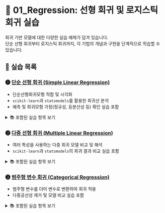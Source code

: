 # 📘 01_Regression: 선형 회귀 및 로지스틱 회귀 실습

회귀 기반 모델에 대한 다양한 실습 예제가 담겨 있습니다.  
단순 선형 회귀부터 로지스틱 회귀까지, 각 기법의 개념과 구현을 단계적으로 학습할 수 있습니다.

## 📄 실습 목록

### ➊ [단순 선형 회귀 (Simple Linear Regression)](https://colab.research.google.com/github/Dropthe-bit/ai_portfolio/blob/main/01_Regression/1_1_regression_simple_linear.ipynb)
- 단순선형회귀모형 적합 및 시각화
- `scikit-learn`과 `statsmodels`를 활용한 회귀선 분석
- 예측 및 회귀모형 가정(정규성, 등분산성 등) 확인 실습 포함

<details>
<summary>📚 포함된 실습 항목 보기</summary>

- 단순선형회귀 예제  
- 회귀모형 적합 (`LinearRegression`, `ols`)  
- 시각화 (`matplotlib`, `seaborn`)  
- 모델 성능 평가 (MAE, MSE, R²)  
- 새로운 데이터 예측  
- 회귀모형 가정 확인  
- (참고) `statsmodels`로 해석  

</details>


### ➋ [다중 선형 회귀 (Multiple Linear Regression)](https://colab.research.google.com/github/Dropthe-bit/ai_portfolio/blob/main/01_Regression/1_2_regression_multiple_linear.ipynb)
- 여러 특성을 사용하는 다중 회귀 모델 비교 및 해석
- `scikit-learn`과 `statsmodels`의 회귀 결과 비교 실습 포함

<details>
<summary>📚 포함된 실습 항목 보기</summary>

- 다중 선형 회귀 예제  
- 변수 간 다중공선성 확인 (VIF 분석)  
- 변수 제거를 통한 모델 단순화  
- `LinearRegression`과 `OLS` 회귀 모델 적합  
- R² 및 Adjusted R² 계산  
- 예측 결과 시각화 및 성능 비교  
</details>

### ➌ [범주형 변수 회귀 (Categorical Regression)](https://colab.research.google.com/github/Dropthe-bit/ai_portfolio/blob/main/01_Regression/1_3_regression_categorical.ipynb)
- 범주형 변수를 더미 변수로 변환하여 회귀 적용
- 다중공선성 제거 및 모델 비교 실습 포함

<details>
<summary>📚 포함된 실습 항목 보기</summary>

- 수치형 데이터 기반 선형 회귀 모델 성능 평가  
- 선택된 범주형 변수에 대해 `pd.get_dummies()`로 원-핫 인코딩 수행  
- 기준 범주 제거를 통한 다중공선성 방지  
- 범주형 포함 여부에 따른 회귀 성능 비교 (R², Adjusted R²)  
</details>
